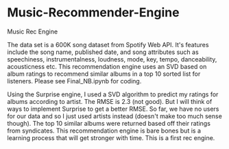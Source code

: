 # Music-Recommender-Engine
Music Rec Engine

The data set is a 600K song dataset from Spotify Web API. It's features include the song name, published date, and song attributes such as speechiness, instrumentalness, loudness, mode, key, tempo, danceability, acousticness etc. This recommendation engine uses an SVD based on album ratings to recommend similar albums in a top 10 sorted list for listeners. Please see Final_NB.ipynb for coding. 

Using the Surprise engine, I used a SVD algorithm to predict my ratings for albums according to artist. The RMSE is 2.3 (not good). But I will think of ways to implement Surprise to get a better RMSE. So far, we have no users for our data and so I just used artists instead (doesn't make too much sense though). The top 10 similar albums were returned based off their ratings from syndicates. This recommendation engine is bare bones but is a learning process that will get stronger with time. This is a first rec engine. 
